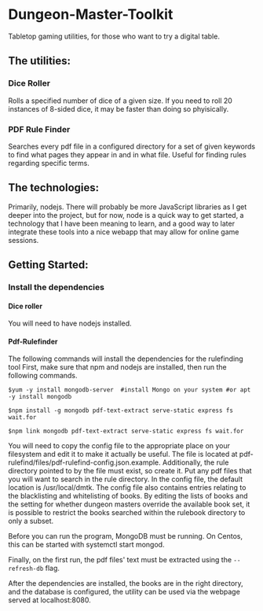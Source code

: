 # Dungeon-Master-Toolkit

Tabletop gaming utilities, for those who want to try a digital table.

## The utilities:

### Dice Roller

Rolls a specified number of dice of a given size.  If you need to roll 20 instances of 8-sided dice, it may be faster than doing so phyisically.

### PDF Rule Finder

Searches every pdf file in a configured directory for a set of given keywords to find what pages they appear in and in what file.  Useful for finding rules regarding specific terms.  

## The technologies:

Primarily, nodejs.  There will probably be more JavaScript libraries as I get deeper into the project, but for now, node is a quick way to get started, a technology that I have been meaning to learn, and a good way to later integrate these tools into a nice webapp that may allow for online game sessions.

## Getting Started:

### Install the dependencies

#### Dice roller

You will need to have nodejs installed.

#### Pdf-Rulefinder

The following commands will install the dependencies for the rulefinding tool
First, make sure that npm and nodejs are installed, then run the following commands.

```
$yum -y install mongodb-server  #install Mongo on your system #or apt -y install mongodb

$npm install -g mongodb pdf-text-extract serve-static express fs wait.for

$npm link mongodb pdf-text-extract serve-static express fs wait.for
```

You will need to copy the config file to the appropriate place on your filesystem and edit it to make it actually be useful.  The file is located at pdf-rulefind/files/pdf-rulefind-config.json.example.
Additionally, the rule directory pointed to by the file must exist, so create it.  Put any pdf files that you will want to search in the rule directory.  In the config file, the default location is /usr/local/dmtk.  The config file also contains entries relating to the blacklisting and whitelisting of books.  By editing the lists of books and the setting for whether dungeon masters override the available book set, it is possible to restrict the books searched within the rulebook directory to only a subset.  

Before you can run the program, MongoDB must be running.  On Centos, this can be started with systemctl start mongod.

Finally, on the first run, the pdf files' text must be extracted using the `--refresh-db` flag.

After the dependencies are installed, the books are in the right directory, and the database is configured, the utility can be used via the webpage served at localhost:8080.
